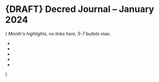 # {DRAFT} Decred Journal – January 2024


{ _Month's highlights, no links here, 5-7 bullets max._

- 

- 

- 

- 

- 

}
